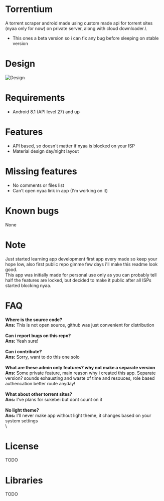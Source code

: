 # Torrentium
A torrent scraper android made using custom made api for torrent sites (nyaa only for now) on private server, along with cloud downloader.\

- This ones a beta version so i can fix any bug before sleeping on stable version

# Design
![Design](https://files.catbox.moe/hgykwn.png "Design")

# Requirements
- Android 8.1 (API level 27) and up

# Features
- API based, so doesn't matter if nyaa is blocked on your ISP
- Material design day/night layout

# Missing features
- No comments or files list
- Can't open nyaa link in app (I'm working on it)

# Known bugs
 None

# Note
Just started learning app development first app every made so keep your hope low, also first public repo gimme few days i'll make this readme look good.\
This app was initially made for personal use only as you can probably tell half the features are locked, but decided to make it public after all ISPs started blocking nyaa. 
 
# FAQ 
**Where is the source code?**\
**Ans:** This is not open source, github was just convenient for distribution \
\
**Can i report bugs on this repo?**\
**Ans:** Yeah sure!\
\
**Can i contribute?**\
**Ans:** Sorry, want to do this one solo\
\
**What are these admin only features? why not make a separate version**\
**Ans:** Some private feature, main reason why i created this app. Separate version? sounds exhausting and waste of time and resouces, role based authencation better route anyday!\
\
**What about other torrent sites?**\
**Ans:** I've plans for sukebei but dont count on it\
\
**No light theme?**\
**Ans:** I'll never make app without light theme, it changes based on your system settings\
\

# License
TODO

# Libraries
TODO
